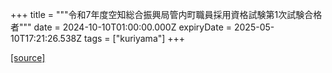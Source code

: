 +++
title = """令和7年度空知総合振興局管内町職員採用資格試験第1次試験合格者"""
date = 2024-10-10T01:00:00.000Z
expiryDate = 2025-05-10T17:21:26.538Z
tags = ["kuriyama"]
+++


[[source]](https://www.town.kuriyama.hokkaido.jp/site/saiyou/29107.html)
